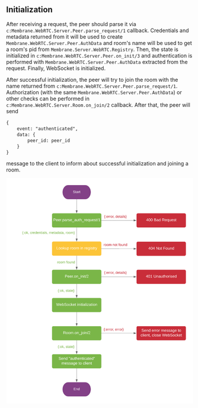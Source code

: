 ## Initialization

After receiving a request, the peer should parse it via `c:Membrane.WebRTC.Server.Peer.parse_request/1`
callback. Credentials and metadata returned from it will be used to create 
`Membrane.WebRTC.Server.Peer.AuthData` and room's name will be used to get a room's pid from 
`Membrane.Server.WebRTC.Registry`. Then, the state is initialized in 
`c:Membrane.WebRTC.Server.Peer.on_init/3` and authentication is performed with 
`Membrane.WebRTC.Server.Peer.AuthData` extracted from the request. Finally, WebSocket is 
initialized.

After successful initialization, the peer will try to join the room with the name returned from 
`c:Membrane.WebRTC.Server.Peer.parse_request/1`. Authorization (with 
the same `Membrane.WebRTC.Server.Peer.AuthData`) or other checks can be performed in
`c:Membrane.WebRTC.Server.Room.on_join/2` callback. After that, the peer will
send 
```
{
    event: "authenticated",
    data: {
        peer_id: peer_id
    }
}
```
message to the client to inform about successful initialization and joining a room.

![](assets/images/init.png)

